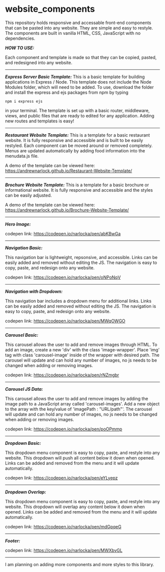 # website_components
This repository holds responsive and accessable front-end components that can be pasted into any website. They are simple and easy to restyle.
The components are built in vanilla HTML, CSS, JavaScript with no dependencies.

***HOW TO USE:***

Each component and template is made so that they can be copied, pasted, and redesigned into any website.

-----------------------------------------------------------------------------------------------------------------------------------------------------------------------
***Express Server Basic Template:***
This is a basic template for building applications in Express / Node. This template does not include the Node Modules folder, which will need to be added. To use, download the folder and install the express and ejs packages from npm by typing 
```
npm i express ejs
``` 
in your terminal.
The template is set up with a basic router, middleware, views, and public files that are ready to edited for any application. Adding new routes and templates is easy!



-----------------------------------------------------------------------------------------------------------------------------------------------------------------------
***Restaurant Website Template:***
This is a template for a basic restaurant website. It is fully responsive and accessible and is built to be easily restyled. Each component can be moved around or removed completely. Menus are updated automatically by adding food information into the menudata.js file. 

A demo of the template can be viewed here: https://andrewnarlock.github.io/Restaurant-Website-Template/



-----------------------------------------------------------------------------------------------------------------------------------------------------------------------
***Brochure Website Template:***
This is a template for a basic brochure or informational website. It is fully responsive and accessible and the styles can be easily adjusted. 

A demo of the template can be viewed here: https://andrewnarlock.github.io/Brochure-Website-Template/



-----------------------------------------------------------------------------------------------------------------------------------------------------------------------
***Hero Image:***

 codepen link: https://codepen.io/narlocka/pen/abKBwGa



-----------------------------------------------------------------------------------------------------------------------------------------------------------------------
***Navigation Basic:***

This navigation bar is lightweight, repsonsive, and accessible. Links can be easily added and removed without editing the JS. The navigation is easy to copy, paste, and redesign onto any website.

codepen link: https://codepen.io/narlocka/pen/oNPoNqV



-----------------------------------------------------------------------------------------------------------------------------------------------------------------------
***Navigation with Dropdown:***

This navigation bar includes a dropdown menu for additional links. Links can be easily added and removed without editing the JS. The navigation is easy to copy, paste, and redesign onto any website.

codepen link: https://codepen.io/narlocka/pen/MWqOWGO



-----------------------------------------------------------------------------------------------------------------------------------------------------------------------
***Carousel Basic:***

This carousel allows the user to add and remove images through HTML. To add an image, create a new 'div' with the class 'image-wrapper'. Place 'img' tag with class 'carousel-image' inside of the wrapper with desired path. The carousel will update and can hold any number of images, no js needs to be changed when adding or removing images.

codepen link: https://codepen.io/narlocka/pen/rNZmgbr



-----------------------------------------------------------------------------------------------------------------------------------------------------------------------
***Carousel JS Data:***

This carousel allows the user to add and remove images by adding the image path to a JavaScript array called 'carousel-images'. Add a new object to the array with the key/value of 'imagePath : "URL/path"'. The carousel will update and can hold any number of images, no js needs to be changed when adding or removing images.

codepen link: https://codepen.io/narlocka/pen/poOPmmp



-----------------------------------------------------------------------------------------------------------------------------------------------------------------------
***Dropdown Basic:***

This dropdown menu component is easy to copy, paste, and restyle into any website. This dropdown will push all content below it down when opened. Links can be added and removed from the menu and it will update automatically.

 codepen link: https://codepen.io/narlocka/pen/eYLyepz


-----------------------------------------------------------------------------------------------------------------------------------------------------------------------
***Dropdown Overlap:***

This dropdown menu component is easy to copy, paste, and restyle into any website. This dropdown will overlap any content below it down when opened. Links can be added and removed from the menu and it will update automatically.

 codepen link: https://codepen.io/narlocka/pen/mdGpqeG



-----------------------------------------------------------------------------------------------------------------------------------------------------------------------
***Footer:***

 codepen link: https://codepen.io/narlocka/pen/MWXbvGL



-----------------------------------------------------------------------------------------------------------------------------------------------------------------------

I am planning on adding more components and more styles to this library.
